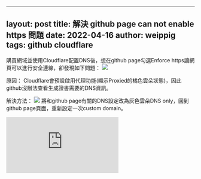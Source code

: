 
---
layout: post
title: 解決 github page can not enable https 問題
date:   2022-04-16
author: weippig
tags: github cloudflare
---

購買網域並使用Cloudflare配置DNS後，想在github page勾選Enforce https讓網頁可以進行安全連線，卻發現如下問題：
![](https://i.imgur.com/EK7swXf.png)

原因：
Cloudflare會預設啟用代理功能(顯示Proxied的橘色雲朵狀態)，因此github沒辦法查看生成證書需要的DNS資訊。

解決方法：
![](https://i.imgur.com/S7cCpLM.png)
將和github page有關的DNS設定改為灰色雲朵DNS only，回到github page頁面，重新設定一次custom domain。


![資料來源](https://iqiqiya.com/posts/b1adab59.html)
